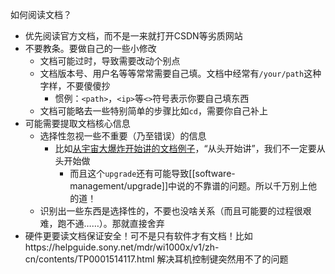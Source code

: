 如何阅读文档？
- 优先阅读官方文档，而不是一来就打开CSDN等劣质网站
- 不要教条。要做自己的一些小修改
  - 文档可能过时，导致需要改动个别点
  - 文档版本号、用户名等等常常需要自己填。文档中经常有`/your/path`这种字样，不要傻傻抄
    - 惯例：`<path>`，`<ip>`等`<>`符号表示你要自己填东西
  - 文档可能略去一些特别简单的步骤比如`cd`，需要你自己补上
- 可能需要提取文档核心信息
  - 选择性忽视一些不重要（乃至错误）的信息
    - 比如[从宇宙大爆炸开始讲的文档例子](https://github.com/IntelRealSense/librealsense/blob/master/doc/installation.md)，“从头开始讲”，我们不一定要从头开始做
      - 而且这个`upgrade`还有可能导致[[software-management/upgrade]]中说的不靠谱的问题。所以千万别上他的道！
  - 识别出一些东西是选择性的，不要也没啥关系（而且可能要的过程很艰难，跑不通……）。那就直接舍弃
- 硬件更要读文档保证安全！可不是只有软件才有文档！比如https://helpguide.sony.net/mdr/wi1000x/v1/zh-cn/contents/TP0001514117.html 解决耳机控制键突然用不了的问题